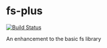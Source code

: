 # fs-plus
[![Build Status](https://travis-ci.org/ezzygemini/fs-plus.svg?branch=master)](https://travis-ci.org/ezzygemini/fs-plus)

An enhancement to the basic fs library
